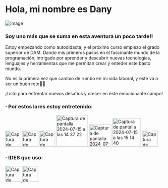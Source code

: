      
# Hola, mi nombre es Dany
![image](https://github.com/user-attachments/assets/f8e77a27-f772-40ae-856c-c5faa7d87fda)


### Soy uno más que se suma en esta aventura un poco tarde!! 

Estoy empezando como autodidacta, y el próximo curso empiezo el grado superior de DAM. Dando mis primeros pasos en el fascinante mundo de la programación, intrigado por aprender y descubrir nuevas tecnologías, lenguajes y herramientas que me permitan crear y enteder este basto mundo.

No es la primera vez que cambio de rumbo en mi vida laboral, y este va a ser un buen reto💪🏻

¡Listo para enfrentar nuevos desafíos y crecer en este emocionante campo!


### · Por estos lares estoy entretenido:  
<!-- GIT -->
<a href="https://git-scm.com">
<img tittle="Hola Git!" width="50" alt="Captura de pantalla 2024-07-15 a las 14 30 09" src="https://github.com/user-attachments/assets/c60432c6-ed5a-4b8a-83a8-e9be9d28c3c2">
</a>

<!-- GitHub no url -->
<img tittle="Hola GitHub!" width="50" alt="Captura de pantalla 2024-07-15 a las 14 36 00" src="https://github.com/user-attachments/assets/000594ac-deca-46ec-9048-f0ecf449f792"> 

<!-- JAVA -->
<a href="https://www.java.com/es/">
<img tittle="Hola Java!" width="50" alt="Captura de pantalla 2024-07-15 a las 16 50 22" src="https://github.com/user-attachments/assets/ae653462-33c0-4a76-9c28-d23fb657e3ad">
</a>

<!-- CodeGym -->
<a href="https://codegym.cc/es/quests">
<img tittle="Hola CodeGym!" width="100" alt="Captura de pantalla 2024-07-15 a las 14 37 22" src="https://github.com/user-attachments/assets/3d6e6b6a-270a-4134-8d6c-3b4f108bba33"> 
</a>

<!-- MySql -->
<a href="https://www.mysql.com">
<img tittle="Hola MySql!" width="70" alt="Captura de pantalla 2024-07-15 a las 14 39 45" src="https://github.com/user-attachments/assets/ab5840d5-5436-4240-bf69-b57e89638619"> 
</a>

<!-- LINUX UBUNTU -->
<a href="https://ubuntu.com">
<img tittle="Hola Linux!" width="90" alt="Captura de pantalla 2024-07-15 a las 15 14 40" src="https://github.com/user-attachments/assets/9033e255-05c3-44ef-964e-1676f7e1e711"> 
</a>

<!-- HTML5 -->
<a href="https://developer.mozilla.org/es/docs/Glossary/HTML5">
<img tittle="Hola HTML5!" width="50" alt="Captura de pantalla 2024-07-15 a las 16 49 33" src="https://github.com/user-attachments/assets/94d66adc-fa74-4c05-93c0-d6f479b91309">
</a>

### · IDES que uso:  

<!-- VsCode -->
<a href="https://code.visualstudio.com">
<img tittle="Visual Studio Code" width="50" alt="Captura de pantalla 2024-07-16 a las 10 08 37" src="https://github.com/user-attachments/assets/659a6425-f2ff-473d-ae9b-84d9a90808d1">
</a>

<!-- IntelliJ IDEA -->
<a href="https://www.jetbrains.com/idea/">
<img tittle="IntelliJ IDEA" width="50" alt="Captura de pantalla 2024-07-16 a las 10 10 28" src="https://github.com/user-attachments/assets/3ec2b313-542d-436b-85e1-3af8ba160a57">
</a>








